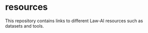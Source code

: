 # resources
This repository contains links to different Law-AI resources such as datasets and tools.
